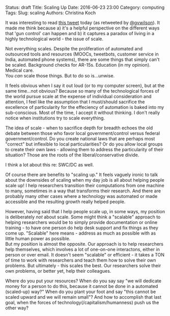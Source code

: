 Status: draft
Title: Scaling Up
Date: 2016-06-23 23:00
Category: computing
Tags: 
Slug: scaling
Authors: Christina Koch

It was interesting to read [this tweet](https://twitter.com/sternbergh/status/743065220646612996) today
(as retweeted by [@gvwilson](https://twitter.com/gvwilson)).  It made me 
think because a) it's a helpful perspective on the different ways that 
'gun control' can happen and b) it captures a paradox of 
living in a highly technological world - the issue of scale.  

Not everything scales.  Despite the proliferation of automated and outsourced 
tools and resources (MOOCs, tweetbots, customer service in India, automated 
phone systems), there are some things that simply can't be scaled.  Background 
checks for AR-15s.  Education (in my opinion).  Medical care.  
You *can* scale those things.  But to do so is...unwise.    

It feels obvious when I say it out loud (or to my computer screen), but 
at the same time...not obvious?  Because so many of the technological 
forces of the world pursue scale at the expense of individual consideration 
and attention, I feel like the assumption that I must/should sacrifice the 
excellence of particularity for the effeciency of automation is baked into 
my sub-conscious.  Most of the time, I accept it without thinking.  I 
don't really notice when institutions try to scale everything.  

The idea of scale - when to sacrifice depth for breadth echoes the old
debate between those who favor local government/control versus federal 
government/control.  Do you create national laws that are perhaps most 
"correct" but inflexible to local particularities?  Or do you allow local 
groups to create their own laws - allowing them to address the particularity 
of their situation?  Those are the roots of the liberal/conservative 
divide.  

I think a lot about this re: SWC/DC as well.  

Of course there are benefits to "scaling up."  It feels vaguely 
ironic to talk about the downsides of scaling when my day job is all about 
helping people scale up!  I help researchers transition their computations 
from one machine to many, sometimes in a way that transforms 
their research.  And there are probably many other cases where 
a technology was automated 
or made accessible and the resulting growth really helped people.  

However, having said that I help people scale up, in some ways, my 
position is deliberately *not* about scale.  Some might think a "scalable" 
approach to helping researchers would be to simply provide documentation 
or online training - to have one person do help desk support and fix things 
as they come up.  "Scalable" here means - address as much as possible with 
as little human power as possible.  
But my position is almost the opposite.  Our approach is to help researchers 
help themselves, which involves a lot of one-on-one interactons, either in 
person or over email.  It doesn't seem "scalable" or efficient - it takes 
a TON of time to work with researchers and teach them how 
to solve their own problems.  But ultimately - this scales the best.  Our 
researchers solve their own problems, or better yet, help their colleagues.  

Where do you put your resources?  When do you say say "we will 
dedicate money for a person to do this, because it cannot be done in a
automated (scaled-up) way?"  When do you plant your foot and say 
"this cannot be scaled upward and we will remain small"?  And how to 
accomplish that last goal, when the forces of technology(/capitalism/humanness) 
push us the other way?  